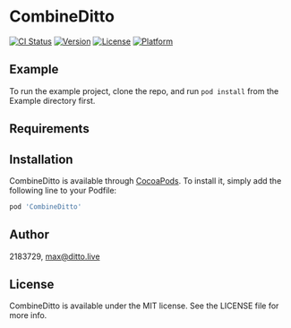 # CombineDitto

[![CI Status](https://img.shields.io/travis/2183729/CombineDitto.svg?style=flat)](https://travis-ci.org/2183729/CombineDitto)
[![Version](https://img.shields.io/cocoapods/v/CombineDitto.svg?style=flat)](https://cocoapods.org/pods/CombineDitto)
[![License](https://img.shields.io/cocoapods/l/CombineDitto.svg?style=flat)](https://cocoapods.org/pods/CombineDitto)
[![Platform](https://img.shields.io/cocoapods/p/CombineDitto.svg?style=flat)](https://cocoapods.org/pods/CombineDitto)

## Example

To run the example project, clone the repo, and run `pod install` from the Example directory first.

## Requirements

## Installation

CombineDitto is available through [CocoaPods](https://cocoapods.org). To install
it, simply add the following line to your Podfile:

```ruby
pod 'CombineDitto'
```

## Author

2183729, max@ditto.live

## License

CombineDitto is available under the MIT license. See the LICENSE file for more info.
